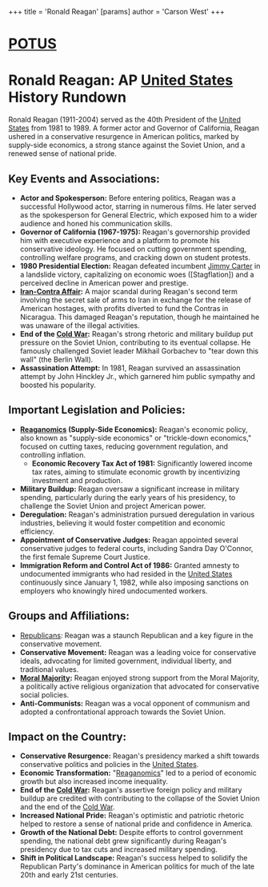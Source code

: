 +++
 title = 'Ronald Reagan'
[params]
	author = 'Carson West'
+++
# [POTUS](./../potus/)
# Ronald Reagan: AP [United States](./../united-states/) History Rundown

Ronald Reagan (1911-2004) served as the 40th President of the [United States](./../united-states/) from 1981 to 1989. A former actor and Governor of California, Reagan ushered in a conservative resurgence in American politics, marked by supply-side economics, a strong stance against the Soviet Union, and a renewed sense of national pride.

## Key Events and Associations:

*   **Actor and Spokesperson:** Before entering politics, Reagan was a successful Hollywood actor, starring in numerous films. He later served as the spokesperson for General Electric, which exposed him to a wider audience and honed his communication skills.
*   **Governor of California (1967-1975):** Reagan's governorship provided him with executive experience and a platform to promote his conservative ideology. He focused on cutting government spending, controlling welfare programs, and cracking down on student protests.
*   **1980 Presidential Election:** Reagan defeated incumbent [Jimmy Carter](./../jimmy-carter/) in a landslide victory, capitalizing on economic woes ([Stagflation]) and a perceived decline in American power and prestige.
*   **[Iran-Contra Affair](./../iran-contra-affair/):** A major scandal during Reagan's second term involving the secret sale of arms to Iran in exchange for the release of American hostages, with profits diverted to fund the Contras in Nicaragua. This damaged Reagan's reputation, though he maintained he was unaware of the illegal activities.
*   **End of the [Cold War](./../cold-war/):** Reagan's strong rhetoric and military buildup put pressure on the Soviet Union, contributing to its eventual collapse. He famously challenged Soviet leader Mikhail Gorbachev to "tear down this wall" (the Berlin Wall).
*   **Assassination Attempt:** In 1981, Reagan survived an assassination attempt by John Hinckley Jr., which garnered him public sympathy and boosted his popularity.

## Important Legislation and Policies:

*   **[Reaganomics](./../reaganomics/) (Supply-Side Economics):** Reagan's economic policy, also known as "supply-side economics" or "trickle-down economics," focused on cutting taxes, reducing government regulation, and controlling inflation.
    *   **Economic Recovery Tax Act of 1981:** Significantly lowered income tax rates, aiming to stimulate economic growth by incentivizing investment and production.
*   **Military Buildup:** Reagan oversaw a significant increase in military spending, particularly during the early years of his presidency, to challenge the Soviet Union and project American power.
*   **Deregulation:** Reagan's administration pursued deregulation in various industries, believing it would foster competition and economic efficiency.
*   **Appointment of Conservative Judges:** Reagan appointed several conservative judges to federal courts, including Sandra Day O'Connor, the first female Supreme Court Justice.
*   **Immigration Reform and Control Act of 1986:** Granted amnesty to undocumented immigrants who had resided in the [United States](./../united-states/) continuously since January 1, 1982, while also imposing sanctions on employers who knowingly hired undocumented workers.

## Groups and Affiliations:

*   [Republicans](./../republicans/): Reagan was a staunch Republican and a key figure in the conservative movement.
*   **Conservative Movement:** Reagan was a leading voice for conservative ideals, advocating for limited government, individual liberty, and traditional values.
*   **[Moral Majority](./../moral-majority/):** Reagan enjoyed strong support from the Moral Majority, a politically active religious organization that advocated for conservative social policies.
*   **Anti-Communists:** Reagan was a vocal opponent of communism and adopted a confrontational approach towards the Soviet Union.

## Impact on the Country:

*   **Conservative Resurgence:** Reagan's presidency marked a shift towards conservative politics and policies in the [United States](./../united-states/).
*   **Economic Transformation:** "[Reaganomics](./../reaganomics/)" led to a period of economic growth but also increased income inequality.
*   **End of the [Cold War](./../cold-war/):** Reagan's assertive foreign policy and military buildup are credited with contributing to the collapse of the Soviet Union and the end of the [Cold War](./../cold-war/).
*   **Increased National Pride:** Reagan's optimistic and patriotic rhetoric helped to restore a sense of national pride and confidence in America.
*   **Growth of the National Debt:** Despite efforts to control government spending, the national debt grew significantly during Reagan's presidency due to tax cuts and increased military spending.
*   **Shift in Political Landscape:** Reagan's success helped to solidify the Republican Party's dominance in American politics for much of the late 20th and early 21st centuries.
